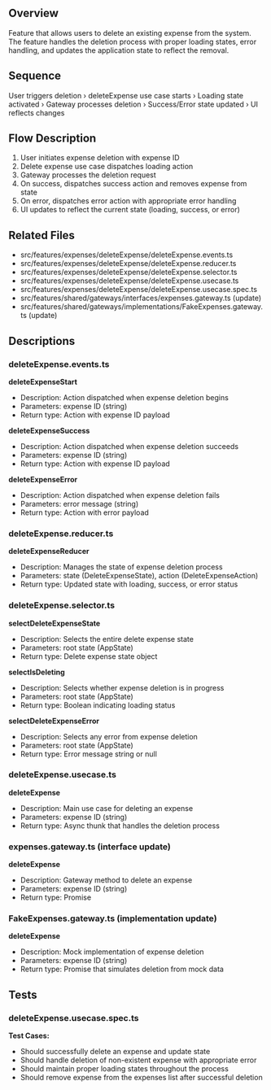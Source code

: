 ## Overview
Feature that allows users to delete an existing expense from the system. The feature handles the deletion process with proper loading states, error handling, and updates the application state to reflect the removal.

## Sequence
User triggers deletion › deleteExpense use case starts › Loading state activated › Gateway processes deletion › Success/Error state updated › UI reflects changes

## Flow Description
1. User initiates expense deletion with expense ID
2. Delete expense use case dispatches loading action
3. Gateway processes the deletion request
4. On success, dispatches success action and removes expense from state
5. On error, dispatches error action with appropriate error handling
6. UI updates to reflect the current state (loading, success, or error)

## Related Files
- src/features/expenses/deleteExpense/deleteExpense.events.ts
- src/features/expenses/deleteExpense/deleteExpense.reducer.ts
- src/features/expenses/deleteExpense/deleteExpense.selector.ts
- src/features/expenses/deleteExpense/deleteExpense.usecase.ts
- src/features/expenses/deleteExpense/deleteExpense.usecase.spec.ts
- src/features/shared/gateways/interfaces/expenses.gateway.ts (update)
- src/features/shared/gateways/implementations/FakeExpenses.gateway.ts (update)

## Descriptions

### deleteExpense.events.ts
**deleteExpenseStart**
- Description: Action dispatched when expense deletion begins
- Parameters: expense ID (string)
- Return type: Action with expense ID payload

**deleteExpenseSuccess**
- Description: Action dispatched when expense deletion succeeds
- Parameters: expense ID (string)
- Return type: Action with expense ID payload

**deleteExpenseError**
- Description: Action dispatched when expense deletion fails
- Parameters: error message (string)
- Return type: Action with error payload

### deleteExpense.reducer.ts
**deleteExpenseReducer**
- Description: Manages the state of expense deletion process
- Parameters: state (DeleteExpenseState), action (DeleteExpenseAction)
- Return type: Updated state with loading, success, or error status

### deleteExpense.selector.ts
**selectDeleteExpenseState**
- Description: Selects the entire delete expense state
- Parameters: root state (AppState)
- Return type: Delete expense state object

**selectIsDeleting**
- Description: Selects whether expense deletion is in progress
- Parameters: root state (AppState)
- Return type: Boolean indicating loading status

**selectDeleteExpenseError**
- Description: Selects any error from expense deletion
- Parameters: root state (AppState)
- Return type: Error message string or null

### deleteExpense.usecase.ts
**deleteExpense**
- Description: Main use case for deleting an expense
- Parameters: expense ID (string)
- Return type: Async thunk that handles the deletion process

### expenses.gateway.ts (interface update)
**deleteExpense**
- Description: Gateway method to delete an expense
- Parameters: expense ID (string)
- Return type: Promise<void>

### FakeExpenses.gateway.ts (implementation update)
**deleteExpense**
- Description: Mock implementation of expense deletion
- Parameters: expense ID (string)
- Return type: Promise<void> that simulates deletion from mock data

## Tests

### deleteExpense.usecase.spec.ts
**Test Cases:**
- Should successfully delete an expense and update state
- Should handle deletion of non-existent expense with appropriate error
- Should maintain proper loading states throughout the process
- Should remove expense from the expenses list after successful deletion